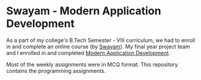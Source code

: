 # Swayam - Modern Application Development

As a part of my college's B.Tech Semester - VIII curriculum, we had to enroll in and complete an online course (by [Swayam](https://swayam.gov.in/ "Swayam Central")). My final year project team and I enrolled in and completed [Modern Application Development](https://onlinecourses.nptel.ac.in/noc20_cs52/course "Modern Application Development"). 

Most of the weekly assignments were in MCQ format. This repository contains the programming assignments. 
